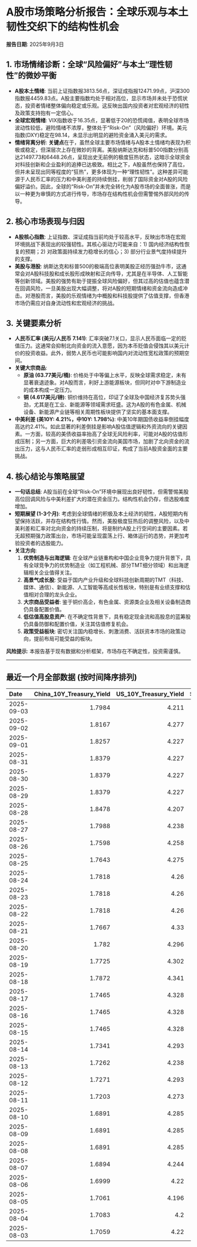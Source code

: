 # A股市场策略分析报告：全球乐观与本土韧性交织下的结构性机会

**报告日期**: 2025年9月3日

## 1. 市场情绪诊断：全球“风险偏好”与本土“理性韧性”的微妙平衡

*   **A股本土情绪**: 当前上证指数报3813.56点，深证成指报12471.99点，沪深300指数报4459.83点。A股主要指数均处于相对高位，显示市场并未处于恐慌状态，投资者情绪整体偏向稳定或乐观。这反映出国内投资者对宏观经济的韧性及政策支持抱有一定信心。
*   **全球宏观情绪**: VIX指数收于16.35点，显著低于20的恐慌阈值，表明全球市场波动性较低，避险情绪不浓厚，整体处于“Risk-On”（风险偏好）环境。美元指数(DXY)稳定在98.14，未显示出明显的避险资金涌入美元的需求。
*   **情绪背离分析**: **关键点**在于，虽然全球主要市场情绪与A股本土情绪均表现为积极或稳定，但深层次上存在微妙的背离。美股纳斯达克和标普500指数分别高达21497.73和6448.26点，呈现出史无前例的极度狂热状态，这暗示全球资金对科技创新和企业盈利的追捧已达极致。相比之下，A股虽然也保持了高位，但并未呈现出同等程度的“狂热”，更多体现为一种“理性韧性”。这种差异可能源于人民币汇率的压力和中美利差的持续倒挂，削弱了国际资金对A股的风险偏好溢价。因此，全球的“Risk-On”并未完全转化为A股市场的全面普涨，而是以一种更为审慎的方式进行传导，市场存在结构性机会但需警惕外部风险的传导。

## 2. 核心市场表现与归因

*   **A股核心指数**: 上证指数、深证成指当前均处于较高水平，反映出市场在宏观环境挑战下表现出的较强韧性。其核心驱动力可能来自：1) 国内经济结构性恢复的预期；2) 对政策面持续发力稳增长的信心；3) 部分行业景气度持续提升的支撑。
*   **美股与港股**: 纳斯达克和标普500的极端高位表明美股正经历强劲牛市，这通常会对A股科技股和成长股形成映射和正向传导，尤其是在半导体、人工智能等创新领域。美股的强势有助于提振全球风险偏好，但其过高的估值也蕴含潜在回调风险，一旦美股出现大幅调整，将对A股的短期情绪和资金流向造成冲击。对港股而言，美股的乐观情绪为中概股和科技股提供了估值支撑，但香港市场仍需应对自身流动性和宏观经济的挑战。

## 3. 关键要素分析

*   **人民币汇率 (美元/人民币 7.141)**: 汇率突破7.1关口，显示人民币面临一定的贬值压力。这通常会抑制北向资金的流入意愿，因为本币贬值会侵蚀其以美元计价的投资收益。此外，弱势人民币也可能影响国内对流动性宽松政策的预期空间。
*   **关键大宗商品**:
    *   **原油 (63.77美元/桶)**: 价格处于中等偏上水平，反映全球需求稳定，未有显著衰退迹象。对A股而言，利好上游能源板块，但同时对中下游制造业的成本构成一定压力。
    *   **铜 (4.617美元/磅)**: 铜价维持在高位，印证了全球及中国经济复苏势头强劲，尤其是在工业、新能源等领域需求旺盛。这为A股的有色金属、机械设备、新能源产业链等相关周期性板块提供了坚实的基本面支撑。
*   **中美利差 (美10Y: 4.21%，中10Y: 1.798%)**: 中美10年期国债收益率倒挂幅度高达约2.41%。如此显著的利差倒挂是影响A股估值逻辑和外资流向的关键因素。一方面，较高的美债收益率抬高了全球无风险利率，可能对A股的估值形成压制；另一方面，巨大的利差吸引资金流向美国市场，加剧了北向资金的流出压力，这与人民币汇率的走弱形成相互印证，构成了当前A股资金面的主要挑战。

## 4. 核心结论与策略展望

*   **一句话总结**: A股当前在全球“Risk-On”环境中展现出良好韧性，但需警惕美股高位回调风险与中美利差扩大的潜在资金压力。结构性机会仍存，但选股难度增加。
*   **短期展望 (1-3个月)**: 考虑到全球情绪的积极及本土经济的韧性，A股短期内有望保持活跃，并存在结构性行情。然而，美股极度狂热后的调整风险，以及中美利差和汇率对北向资金的持续压制，将是制约A股上行空间的主要因素。若无超预期强力政策出台，市场可能呈现震荡上行、箱体运行的态势，并更加考验投资者的选股能力。
*   **关注方向**:
    1.  **优势制造与出海逻辑**: 在全球产业链重构和中国企业竞争力提升背景下，具有全球竞争力的优势制造业（如工程机械、部分TMT细分领域）和出海逻辑相关企业值得关注。
    2.  **高景气成长股**: 受益于国内产业升级和全球科技创新周期的TMT（科技、媒体、通信）、新能源、人工智能等高成长性板块，特别是有业绩支撑和估值相对合理的龙头企业。
    3.  **大宗商品受益者**: 鉴于铜价高企，有色金属、资源类企业及相关设备制造商仍具备配置价值。
    4.  **低估值高股息资产**: 在不确定性背景下，具有稳定现金流和高股息的蓝筹股仍具备防御和配置价值，关注其估值修复机会。
    5.  **政策受益板块**: 密切关注国内稳增长、刺激消费、活跃资本市场的政策动向，提前布局可能受益的板块。

**风险提示**: 本报告基于现有数据和分析框架，市场存在不确定性，投资需谨慎。

---

## 最近一个月全部数据 (按时间降序排列)

| Date       |   China_10Y_Treasury_Yield |   US_10Y_Treasury_Yield |   Shanghai_Composite_Index |   CSI_300_Index |   Shenzhen_Component_Index |   GOLD_spot_price |   OIL_price |   ALUMINUM_future |   BTC_price |   USD_CNY_exchange_rate |   Commodity_Index_ETF |   US_Dollar_Index |   ETH_price |   LEAN_HOGS_future |   COPPER_future |   High_Yield_Bond_ETF |   LIVE_CATTLE_future |   GOLD_near_month_future |   NATURAL_GAS_future |   PLATINUM_future |   SILVER_future |   Long_Term_Treasury_ETF |   CORN_future |   SOYBEANS_future |   WHEAT_future |   SP500_close |   NASDAQ_close |   VIX_close |   GOLD_basis_spot_vs_near |
|:-----------|---------------------------:|------------------------:|---------------------------:|----------------:|---------------------------:|------------------:|------------:|------------------:|------------:|------------------------:|----------------------:|------------------:|------------:|-------------------:|----------------:|----------------------:|---------------------:|-------------------------:|---------------------:|------------------:|----------------:|-------------------------:|--------------:|------------------:|---------------:|--------------:|---------------:|------------:|--------------------------:|
| 2025-09-03 |                     1.7984 |                   4.211 |                    3813.56 |         4459.83 |                    12472   |            3619.7 |       63.77 |           2528.5  |      112110 |                  7.141  |                 22.37 |            98.143 |     4467.87 |             93.825 |          4.617  |               80.61   |              238.2   |                   3619.5 |                3.071 |            1443.5 |          41.81  |                  86.57   |        418.25 |           1031.75 |         522.25 |       6448.26 |        21497.7 |       16.35 |                  0.199951 |
| 2025-09-02 |                     1.8167 |                   4.277 |                    3858.13 |         4490.45 |                    12553.8 |            3549.4 |       65.59 |           2514.5  |      111201 |                  7.1304 |                 22.57 |            98.4   |     4325.37 |             95.55  |          4.5695 |               80.39   |              239.525 |                   3562.9 |                3.009 |            1405.8 |          41.071 |                  85.63   |        403    |           1025.75 |         513    |       6415.54 |        21279.6 |       17.17 |                -13.5      |
| 2025-09-01 |                     1.8257 |                   4.227 |                    3875.53 |         4523.71 |                    12829   |            3473.7 |       64.01 |           2514.75 |      109251 |                  7.1304 |                 22.21 |            97.77  |     4314.47 |             95.025 |          4.5185 |               80.477  |              241.9   |                   3487.2 |                2.997 |            1365.7 |          40.2   |                  86.272  |        398    |           1036.75 |         518    |       6460.26 |        21455.6 |       15.36 |                -13.5      |
| 2025-08-31 |                     1.8379 |                   4.227 |                    3857.93 |         4496.76 |                    12696.2 |            3473.7 |       64.01 |           2514.75 |      108237 |                  7.153  |                 22.21 |            97.77  |     4390.02 |             95.025 |          4.5185 |               80.477  |              241.9   |                   3487.2 |                2.997 |            1365.7 |          40.2   |                  86.272  |        398    |           1036.75 |         518    |       6460.26 |        21455.6 |       15.36 |                -13.5      |
| 2025-08-30 |                     1.8379 |                   4.227 |                    3857.93 |         4496.76 |                    12696.2 |            3473.7 |       64.01 |           2514.75 |      108808 |                  7.153  |                 22.21 |            97.77  |     4374.15 |             95.025 |          4.5185 |               80.477  |              241.9   |                   3487.2 |                2.997 |            1365.7 |          40.2   |                  86.272  |        398    |           1036.75 |         518    |       6460.26 |        21455.6 |       15.36 |                -13.5      |
| 2025-08-29 |                     1.8379 |                   4.227 |                    3857.93 |         4496.76 |                    12696.2 |            3473.7 |       64.01 |           2514.75 |      108411 |                  7.153  |                 22.21 |            97.77  |     4360.15 |             95.025 |          4.5185 |               80.477  |              241.9   |                   3487.2 |                2.997 |            1365.7 |          40.2   |                  86.272  |        398    |           1036.75 |         518    |       6460.26 |        21455.6 |       15.36 |                -13.5      |
| 2025-08-28 |                     1.8478 |                   4.207 |                    3843.6  |         4463.78 |                    12571.4 |            3431.8 |       64.6  |           2516.25 |      112545 |                  7.153  |                 22.18 |            97.81  |     4507.18 |             94.275 |          4.4635 |               80.6263 |              237     |                   3445.8 |                2.944 |            1356.4 |          39.19  |                  86.8897 |        385.5  |           1028.25 |         510.25 |       6501.86 |        21705.2 |       14.43 |                -14        |
| 2025-08-27 |                     1.7988 |                   4.238 |                    3800.35 |         4386.13 |                    12295.1 |            3404.6 |       64.15 |           2506    |      111222 |                  7.152  |                 22.04 |            98.23  |     4503.39 |             93.9   |          4.4145 |               80.5865 |              243.25  |                   3404.6 |                2.867 |            1341.4 |          38.689 |                  86.3218 |        382.5  |           1027.25 |         502.25 |       6481.4  |        21590.1 |       14.85 |                  0        |
| 2025-08-26 |                     1.7598 |                   4.258 |                    3868.38 |         4452.59 |                    12473.2 |            3388.6 |       63.25 |           2541.25 |      111803 |                  7.151  |                 22.02 |            98.23  |     4600.43 |             93.425 |          4.4505 |               80.487  |              242.5   |                   3388.6 |                2.717 |            1342.4 |          38.582 |                  86.4214 |        387.5  |           1028.75 |         509.5  |       6465.94 |        21544.3 |       14.62 |                  0        |
| 2025-08-25 |                     1.7643 |                   4.275 |                    3883.56 |         4469.22 |                    12441.1 |            3373.8 |       64.8  |           2527    |      110124 |                  7.1675 |                 22.19 |            98.43  |     4372.99 |             91.4   |          4.4665 |               80.3078 |              240.225 |                   3373.8 |                2.696 |            1331.6 |          38.677 |                  86.4712 |        389.25 |           1025.5  |         506.75 |       6439.32 |        21449.3 |       14.79 |                  0        |
| 2025-08-24 |                     1.7818 |                   4.26  |                    3825.76 |         4378    |                    12166.1 |            3374.4 |       63.66 |           2505.25 |      113458 |                  7.1799 |                 22.08 |            97.72  |     4779.65 |             91.2   |          4.4475 |               80.467  |              239.95  |                   3374.4 |                2.698 |            1355.4 |          39.003 |                  86.7203 |        388.25 |           1036.5  |         504.75 |       6466.91 |        21496.5 |       14.22 |                  0        |
| 2025-08-23 |                     1.7818 |                   4.26  |                    3825.76 |         4378    |                    12166.1 |            3374.4 |       63.66 |           2505.25 |      115374 |                  7.1799 |                 22.08 |            97.72  |     4776.09 |             91.2   |          4.4475 |               80.467  |              239.95  |                   3374.4 |                2.698 |            1355.4 |          39.003 |                  86.7203 |        388.25 |           1036.5  |         504.75 |       6466.91 |        21496.5 |       14.22 |                  0        |
| 2025-08-22 |                     1.7818 |                   4.26  |                    3825.76 |         4378    |                    12166.1 |            3374.4 |       63.66 |           2505.25 |      116874 |                  7.1799 |                 22.08 |            97.72  |     4831.35 |             91.2   |          4.4475 |               80.467  |              239.95  |                   3374.4 |                2.698 |            1355.4 |          39.003 |                  86.7203 |        388.25 |           1036.5  |         504.75 |       6466.91 |        21496.5 |       14.22 |                  0        |
| 2025-08-21 |                     1.7667 |                   4.33  |                    3771.1  |         4288.07 |                    11919.8 |            3336.9 |       63.52 |           2484.5  |      112419 |                  7.1757 |                 21.99 |            98.62  |     4223.21 |             89.925 |          4.4315 |               79.8201 |              238.65  |                   3336.9 |                2.826 |            1351.2 |          38.027 |                  86.0827 |        387.25 |           1034.5  |         507    |       6370.17 |        21100.3 |       16.6  |                  0        |
| 2025-08-20 |                     1.782  |                   4.296 |                    3766.21 |         4271.4  |                    11926.7 |            3343.4 |       63.21 |           2459.75 |      114275 |                  7.1819 |                 21.86 |            98.22  |     4334.5  |             89.95  |          4.426  |               79.9694 |              238.525 |                   3343.4 |                2.752 |            1334   |          37.705 |                  86.5111 |        380    |           1015    |         505.5  |       6395.78 |        21172.9 |       15.69 |                  0        |
| 2025-08-19 |                     1.7725 |                   4.302 |                    3727.29 |         4223.37 |                    11821.6 |            3313.4 |       62.35 |           2428    |      112831 |                  7.1846 |                 21.62 |            98.27  |     4073.46 |             90.15  |          4.409  |               79.9993 |              236.325 |                   3313.4 |                2.766 |            1302.3 |          37.261 |                  86.3218 |        379.5  |           1013    |         498.5  |       6411.37 |        21314.9 |       15.57 |                  0        |
| 2025-08-18 |                     1.7872 |                   4.341 |                    3728.03 |         4239.41 |                    11835.6 |            3331.7 |       63.42 |           2458.5  |      116252 |                  7.1817 |                 21.79 |            98.17  |     4312.5  |             90.125 |          4.457  |               80.0192 |              236.725 |                   3331.7 |                2.89  |            1326.4 |          37.951 |                  85.8237 |        383    |           1020.75 |         502.75 |       6449.15 |        21629.8 |       14.99 |                  0        |
| 2025-08-17 |                     1.7465 |                   4.328 |                    3696.77 |         4202.35 |                    11634.7 |            3336   |       62.8  |           2480.75 |      117453 |                  7.1795 |                 21.77 |            97.85  |     4473.27 |             90.1   |          4.478  |               80.0789 |              236.25  |                   3336   |                2.916 |            1334.3 |          37.894 |                  86.0728 |        383.75 |           1022.25 |         506.5  |       6449.8  |        21623   |       15.09 |                  0        |
| 2025-08-16 |                     1.7465 |                   4.328 |                    3696.77 |         4202.35 |                    11634.7 |            3336   |       62.8  |           2480.75 |      117491 |                  7.1795 |                 21.77 |            97.85  |     4426.18 |             90.1   |          4.478  |               80.0789 |              236.25  |                   3336   |                2.916 |            1334.3 |          37.894 |                  86.0728 |        383.75 |           1022.25 |         506.5  |       6449.8  |        21623   |       15.09 |                  0        |
| 2025-08-15 |                     1.7465 |                   4.328 |                    3696.77 |         4202.35 |                    11634.7 |            3336   |       62.8  |           2480.75 |      117398 |                  7.1795 |                 21.77 |            97.85  |     4439.99 |             90.1   |          4.478  |               80.0789 |              236.25  |                   3336   |                2.916 |            1334.3 |          37.894 |                  86.0728 |        383.75 |           1022.25 |         506.5  |       6449.8  |        21623   |       15.09 |                  0        |
| 2025-08-14 |                     1.7341 |                   4.293 |                    3666.44 |         4173.31 |                    11451.4 |            3335.2 |       63.96 |           2501.5  |      118360 |                  7.1743 |                 21.84 |            98.25  |     4548.17 |            109.65  |          4.4645 |               80.0192 |              233.35  |                   3335.2 |                2.841 |            1350.3 |          37.982 |                  86.6904 |        375    |           1008.5  |         503.5  |       6468.54 |        21710.7 |       14.83 |                  0        |
| 2025-08-13 |                     1.7262 |                   4.238 |                    3683.47 |         4176.58 |                    11551.4 |            3358.7 |       62.65 |           2510.5  |      123344 |                  7.1785 |                 21.75 |            97.84  |     4756.28 |            109.625 |          4.482  |               80.2282 |              235.55  |                   3358.7 |                2.828 |            1331.5 |          38.499 |                  87.3379 |        374    |           1023.5  |         507.25 |       6466.58 |        21713.1 |       14.49 |                  0        |
| 2025-08-12 |                     1.7271 |                   4.293 |                    3665.92 |         4143.83 |                    11351.6 |            3348.9 |       63.17 |           2507.75 |      120173 |                  7.1877 |                 21.78 |            98.1   |     4590.92 |            109.55  |          4.5085 |               80.0192 |              235.825 |                   3348.9 |                2.808 |            1341.9 |          37.899 |                  86.6207 |        371.5  |           1011.75 |         505    |       6445.76 |        21681.9 |       14.73 |                  0        |
| 2025-08-11 |                     1.7203 |                   4.273 |                    3647.55 |         4122.51 |                    11291.4 |            3353.1 |       63.96 |           2469.5  |      118731 |                  7.181  |                 21.87 |            98.52  |     4226.97 |            109.675 |          4.4235 |               79.84   |              233.075 |                   3353.1 |                2.954 |            1329.9 |          37.662 |                  87.059  |        385    |            989.5  |         515    |       6373.45 |        21385.4 |       16.25 |                  0        |
| 2025-08-10 |                     1.6891 |                   4.285 |                    3635.13 |         4104.97 |                    11128.7 |            3439.1 |       63.88 |           2501.75 |      119307 |                  7.181  |                 21.84 |            98.18  |     4254.22 |            108.9   |          4.4555 |               79.84   |              232.55  |                   3439.1 |                2.99  |            1325.6 |          38.417 |                  86.9594 |        382.75 |            966.75 |         514.5  |       6389.45 |        21450   |       15.15 |                  0        |
| 2025-08-09 |                     1.6891 |                   4.285 |                    3635.13 |         4104.97 |                    11128.7 |            3439.1 |       63.88 |           2501.75 |      116500 |                  7.181  |                 21.84 |            98.18  |     4263.6  |            108.9   |          4.4555 |               79.84   |              232.55  |                   3439.1 |                2.99  |            1325.6 |          38.417 |                  86.9594 |        382.75 |            966.75 |         514.5  |       6389.45 |        21450   |       15.15 |                  0        |
| 2025-08-08 |                     1.6891 |                   4.285 |                    3635.13 |         4104.97 |                    11128.7 |            3439.1 |       63.88 |           2501.75 |      116689 |                  7.181  |                 21.84 |            98.18  |     4009.85 |            108.9   |          4.4555 |               79.84   |              232.55  |                   3439.1 |                2.99  |            1325.6 |          38.417 |                  86.9594 |        382.75 |            966.75 |         514.5  |       6389.45 |        21450   |       15.15 |                  0        |
| 2025-08-07 |                     1.6894 |                   4.244 |                    3639.67 |         4114.67 |                    11157.9 |            3400.3 |       63.88 |           2500    |      117497 |                  7.1828 |                 21.84 |            98.4   |     3914.33 |            108.775 |          4.3785 |               79.8301 |              238.75  |                   3400.3 |                3.067 |            1339.9 |          38.158 |                  87.3379 |        384.5  |            971.75 |         518.25 |       6340    |        21242.7 |       16.57 |                  0        |
| 2025-08-06 |                     1.6999 |                   4.22  |                    3634    |         4113.48 |                    11177.8 |            3380   |       64.35 |           2483.25 |      115028 |                  7.1834 |                 21.77 |            98.18  |     3683.92 |            108.875 |          4.391  |               79.9097 |              236.3   |                   3380   |                3.077 |            1326   |          37.766 |                  87.4874 |        379.75 |            961.5  |         508.5  |       6345.06 |        21169.4 |       16.77 |                  0        |
| 2025-08-05 |                     1.7061 |                   4.196 |                    3617.6  |         4103.45 |                    11107   |            3381.9 |       65.16 |           2432.75 |      114141 |                  7.178  |                 21.82 |            98.78  |     3611.9  |            108.775 |          4.364  |               79.8301 |              234.275 |                   3381.9 |                3.01  |            1317.2 |          37.687 |                  87.9955 |        381.5  |            969    |         508.25 |       6299.19 |        20916.6 |       17.85 |                  0        |
| 2025-08-04 |                     1.7083 |                   4.2   |                    3583.31 |         4070.7  |                    11041.6 |            3374.4 |       66.29 |           2427    |      115072 |                  7.2116 |                 22.01 |            98.78  |     3718.99 |            108.175 |          4.415  |               79.8699 |              230.9   |                   3374.4 |                2.932 |            1326.4 |          37.192 |                  87.7265 |        387    |            969    |         516.75 |       6329.94 |        21053.6 |       17.52 |                  0        |
| 2025-08-03 |                     1.7059 |                   4.22  |                    3559.95 |         4054.93 |                    10991.3 |            3347.7 |       67.33 |           2432    |      114218 |                  7.2002 |                 22.09 |            98.69  |     3497.38 |            107.35  |          4.4125 |               79.6012 |              230.125 |                   3347.7 |                3.083 |            1304   |          36.787 |                  87.4874 |        389.5  |            961.75 |         516.75 |       6238.01 |        20650.1 |       20.38 |                  0        |